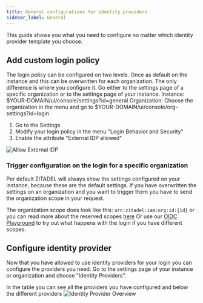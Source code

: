 ```yaml
---
title: General configurations for identity providers
sidebar_label: General
---
```


This guide shows you what you need to configure no matter which identity provider template you choose.


## Add custom login policy

The login policy can be configured on two levels. Once as default on the instance and this can be overwritten for each organization.
The only difference is where you configure it. Go either to the settings page of a specific organization or to the settings page of your instance.
Instance: $YOUR-DOMAIN/ui/console/settings?id=general
Organization: Choose the organization in the menu and go to $YOUR-DOMAIN/ui/console/org-settings?id=login

1. Go to the Settings
2. Modify your login policy in the menu "Login Behavior and Security"
3. Enable the attribute "External IDP allowed"

![Allow External IDP](/img/guides/zitadel_allow_external_idp.png)

### Trigger configuration on the login for a specific organization

Per default ZITADEL will always show the settings configured on your instance, because these are the default settings.
If you have overwritten the settings on an organization and you want to trigger them you have to send the organization scope in your request.

The organization scope does look like this: ```urn:zitadel:iam:org:id:{id}``` or you can read more about the reserved scopes [here](/apis/openidoauth/scopes#reserved-scopes)
Or use our [OIDC Playground](/apis/openidoauth/authrequest) to try out what happens with the login if you have different scopes.

## Configure identity provider

Now that you have allowed to use identity providers for your login you can configure the providers you need.
Go to the settings page of your instance or organization and choose "Identity Providers".

In the table you can see all the providers you have configured and below the different providers
![Identity Provider Overview](/img/guides/zitadel_identity_provider_overview.png)